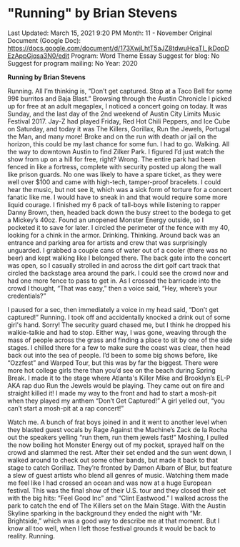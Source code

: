 # "Running" by Brian Stevens

Last Updated: March 15, 2021 9:20 PM
Month: 11 - November
Original Document (Google Doc): https://docs.google.com/document/d/173XwjLhtT5aJZ8tdwuHcaTI_jkDopDEzAppGjqsa3N0/edit
Program: Word Theme Essay
Suggest for blog: No
Suggest for program mailing: No
Year: 2020

**Running by Brian Stevens**

Running. All I’m thinking is, “Don’t get captured. Stop at a Taco Bell for some 99¢ burritos and Baja Blast.” Browsing through the Austin Chronicle I picked up for free at an adult megaplex, I noticed a concert going on today. It was Sunday, and the last day of the 2nd weekend of Austin City Limits Music Festival 2017. Jay-Z had played Friday, Red Hot Chili Peppers, and Ice Cube on Saturday, and today it was The Killers, Gorillax, Run the Jewels, Portugal the Man, and many more! Broke and on the run with death or jail on the horizon, this could be my last chance for some fun. I had to go. Walking. All the way to downtown Austin to find Zilker Park. I figured I’d just watch the show from up on a hill for free, right? Wrong. The entire park had been fenced in like a fortress, complete with security posted up along the wall like prison guards. No one was likely to have a spare ticket, as they were well over $100 and came with high-tech, tamper-proof bracelets. I could hear the music, but not see it, which was a sick form of torture for a concert fanatic like me. I would have to sneak in and that would require some more liquid courage. I finished my 6 pack of tall-boys while listening to rapper Danny Brown, then, headed back down the busy street to the bodega to get a Mickey’s 40oz. Found an unopened Monster Energy outside, so I pocketed it to save for later. I circled the perimeter of the fence with my 40, looking for a chink in the armor. Drinking. Thinking. Around back was an entrance and parking area for artists and crew that was surprisingly unguarded. I grabbed a couple cans of water out of a cooler (there was no beer) and kept walking like I belonged there. The back gate into the concert was open, so I casually strolled in and across the dirt golf cart track that circled the backstage area around the park. I could see the crowd now and had one more fence to pass to get in. As I crossed the barricade into the crowd I thought, “That was easy,” then a voice said, “Hey, where’s your credentials?”

I paused for a sec, then immediately a voice in my head said, “Don’t get captured!” Running. I took off and accidentally knocked a drink out of some girl's hand. Sorry! The security guard chased me, but I think he dropped his walkie-talkie and had to stop. Either way, I was gone, weaving through the mass of people across the grass and finding a place to sit by one of the side stages. I chilled there for a few to make sure the coast was clear, then head back out into the sea of people. I’d been to some big shows before, like “Ozzfest” and Warped Tour, but this was by far the biggest. There were more hot college girls there than you’d see on the beach during Spring Break. I made it to the stage where Atlanta's Killer Mike and Brooklyn’s EL-P AKA rap duo Run the Jewels would be playing. They came out on fire and straight killed it! I made my way to the front and had to start a mosh-pit when they played my anthem “Don’t Get Captured!” A girl yelled out, “you can’t start a mosh-pit at a rap concert!”

Watch me. A bunch of frat boys joined in and it went to another level when they blasted guest vocals by Rage Against the Machine’s Zack de la Rocha out the speakers yelling “run them, run them jewels fast!” Moshing, I pulled the now boiling hot Monster Energy out of my pocket, sprayed half on the crowd and slammed the rest. After their set ended and the sun went down, I walked around to check out some other bands, but made it back to that stage to catch Gorillaz. They’re fronted by Damon Albarn of Blur, but feature a slew of guest artists who blend all genres of music. Watching them made me feel like I had crossed an ocean and was now at a huge European festival. This was the final show of their U.S. tour and they closed their set with the big hits: “Feel Good Inc” and “Clint Eastwood.” I walked across the park to catch the end of The Killers set on the Main Stage. With the Austin Skyline sparking in the background they ended the night with “Mr. Brightside,” which was a good way to describe me at that moment. But I know all too well, when I left those festival grounds it would be back to reality. Running.